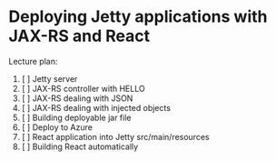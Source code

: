 # Deploying Jetty applications with JAX-RS and React

Lecture plan:

1. [ ] Jetty server
2. [ ] JAX-RS controller with HELLO
3. [ ] JAX-RS dealing with JSON
4. [ ] JAX-RS dealing with injected objects
5. [ ] Building deployable jar file
6. [ ] Deploy to Azure
7. [ ] React application into Jetty src/main/resources
8. [ ] Building React automatically
